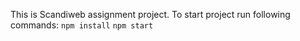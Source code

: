 This is Scandiweb assignment project.
To start project run following commands:
`npm install`
`npm start`
